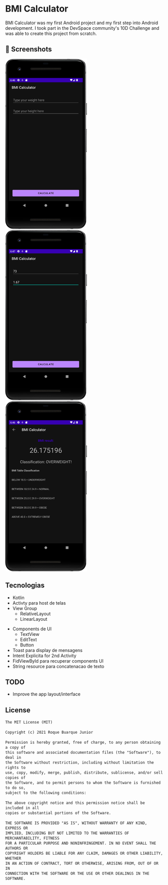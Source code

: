 # BMI Calculator

BMI Calculator was my first Android project and my first step into Android development. I took part in the DevSpace community's 10D Challenge and was able to create this project from scratch.

## :camera_flash: Screenshots
<img src="/BMI1.png" width="260">&emsp;<img src="/BMI2.png" width="260">&emsp;<img src="/BMI3.png" width="260">

## Tecnologias
* Kotlin
* Activty para host de telas
* View Group
  - RelativeLayout
  - LinearLayout
- Components de UI
  - TextView
  - EditText
  - Button
- Toast para display de mensagens
- Intent Explicita for 2nd Activity
- FidViewById para recuperar components UI
- String resource para concatenacao de texto

## TODO
- Improve the app layout/interface
  
## License
```
The MIT License (MIT)

Copyright (c) 2021 Roque Buarque Junior

Permission is hereby granted, free of charge, to any person obtaining a copy of
this software and associated documentation files (the "Software"), to deal in
the Software without restriction, including without limitation the rights to
use, copy, modify, merge, publish, distribute, sublicense, and/or sell copies of
the Software, and to permit persons to whom the Software is furnished to do so,
subject to the following conditions:

The above copyright notice and this permission notice shall be included in all
copies or substantial portions of the Software.

THE SOFTWARE IS PROVIDED "AS IS", WITHOUT WARRANTY OF ANY KIND, EXPRESS OR
IMPLIED, INCLUDING BUT NOT LIMITED TO THE WARRANTIES OF MERCHANTABILITY, FITNESS
FOR A PARTICULAR PURPOSE AND NONINFRINGEMENT. IN NO EVENT SHALL THE AUTHORS OR
COPYRIGHT HOLDERS BE LIABLE FOR ANY CLAIM, DAMAGES OR OTHER LIABILITY, WHETHER
IN AN ACTION OF CONTRACT, TORT OR OTHERWISE, ARISING FROM, OUT OF OR IN
CONNECTION WITH THE SOFTWARE OR THE USE OR OTHER DEALINGS IN THE SOFTWARE.
```
